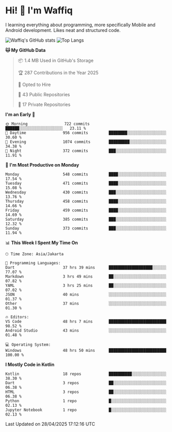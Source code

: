 
# Hi! 👋 I'm Waffiq

I learning everything about programming, more specifically Mobile and Android development. Likes neat and structured code.

<!-- Get to know more about me?

<a href="https://www.linkedin.com/in/waffiqaziz/"><img src="https://img.shields.io/static/v1?label=%20&message=LinkedIn&logo=linkedin&logoColor=white&color=0A66C2&style=for-the-badge" alt="LinkedIn"></a>
<a href="https://www.instagram.com/waffiqaziz/"><img src="https://img.shields.io/static/v1?label=%20&message=instagram&logo=instagram&logoColor=white&labelColor=%23E1306C&color=%23E1306C&style=for-the-badge" alt="Instagram"></a>
<a href="https://web.facebook.com/WaffiqAziz/"><img src="https://img.shields.io/static/v1?label=%20&message=Facebook&logo=facebook&logoColor=white&color=1877F2&style=for-the-badge" alt="Facebook"></a>
<a href="https://twitter.com/waffiqaziz"><img src="https://img.shields.io/static/v1?label=%20&message=X&logo=x&logoColor=white&color=000000&style=for-the-badge" alt="X"></a> -->

![Waffiq's GitHub stats](https://github-readme-stats-eight-theta.vercel.app/api?username=waffiqaziz&show_icons=true&include_all_commits=true&count_private=true&theme=dark)
![Top Langs](https://github-readme-stats.vercel.app/api/top-langs/?username=waffiqaziz&layout=compact&langs_count=8&theme=dark)

<!--START_SECTION:waka-->
**🐱 My GitHub Data** 

> 📦 1.4 MB Used in GitHub's Storage 
 > 
> 🏆 287 Contributions in the Year 2025
 > 
> 💼 Opted to Hire
 > 
> 📜 43 Public Repositories 
 > 
> 🔑 17 Private Repositories 
 > 
**I'm an Early 🐤** 

```text
🌞 Morning                722 commits         ██████░░░░░░░░░░░░░░░░░░░   23.11 % 
🌆 Daytime                956 commits         ████████░░░░░░░░░░░░░░░░░   30.60 % 
🌃 Evening                1074 commits        █████████░░░░░░░░░░░░░░░░   34.38 % 
🌙 Night                  372 commits         ███░░░░░░░░░░░░░░░░░░░░░░   11.91 % 
```
📅 **I'm Most Productive on Monday** 

```text
Monday                   548 commits         ████░░░░░░░░░░░░░░░░░░░░░   17.54 % 
Tuesday                  471 commits         ████░░░░░░░░░░░░░░░░░░░░░   15.08 % 
Wednesday                430 commits         ███░░░░░░░░░░░░░░░░░░░░░░   13.76 % 
Thursday                 458 commits         ████░░░░░░░░░░░░░░░░░░░░░   14.66 % 
Friday                   459 commits         ████░░░░░░░░░░░░░░░░░░░░░   14.69 % 
Saturday                 385 commits         ███░░░░░░░░░░░░░░░░░░░░░░   12.32 % 
Sunday                   373 commits         ███░░░░░░░░░░░░░░░░░░░░░░   11.94 % 
```


📊 **This Week I Spent My Time On** 

```text
🕑︎ Time Zone: Asia/Jakarta

💬 Programming Languages: 
Dart                     37 hrs 39 mins      ███████████████████░░░░░░   77.07 % 
Markdown                 3 hrs 49 mins       ██░░░░░░░░░░░░░░░░░░░░░░░   07.82 % 
YAML                     3 hrs 25 mins       ██░░░░░░░░░░░░░░░░░░░░░░░   07.02 % 
JSON                     40 mins             ░░░░░░░░░░░░░░░░░░░░░░░░░   01.37 % 
Other                    37 mins             ░░░░░░░░░░░░░░░░░░░░░░░░░   01.30 % 

🔥 Editors: 
VS Code                  48 hrs 7 mins       █████████████████████████   98.52 % 
Android Studio           43 mins             ░░░░░░░░░░░░░░░░░░░░░░░░░   01.48 % 

💻 Operating System: 
Windows                  48 hrs 50 mins      █████████████████████████   100.00 % 
```

**I Mostly Code in Kotlin** 

```text
Kotlin                   18 repos            ██████████░░░░░░░░░░░░░░░   38.30 % 
Dart                     3 repos             ██░░░░░░░░░░░░░░░░░░░░░░░   06.38 % 
HTML                     3 repos             ██░░░░░░░░░░░░░░░░░░░░░░░   06.38 % 
Python                   1 repo              █░░░░░░░░░░░░░░░░░░░░░░░░   02.13 % 
Jupyter Notebook         1 repo              █░░░░░░░░░░░░░░░░░░░░░░░░   02.13 % 
```




 Last Updated on 28/04/2025 17:12:16 UTC
<!--END_SECTION:waka-->
